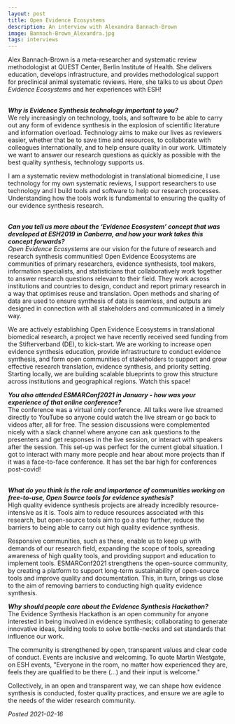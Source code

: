 ```yaml
---
layout: post
title: Open Evidence Ecosystems
description: An interview with Alexandra Bannach-Brown
image: Bannach-Brown_Alexandra.jpg
tags: interviews
---
```

<div class="clearfix">
Alex Bannach-Brown is a meta-researcher and systematic review methodologist at QUEST Center, Berlin Institute of Health. She delivers education, develops infrastructure, and provides methodological support for preclinical animal systematic reviews. Here, she talks to us about <em>Open Evidence Ecosystems</em> and her experiences with ESH!
</div>
<br>
 
<b><em>Why is Evidence Synthesis technology important to you?</em></b>  
We rely increasingly on technology, tools, and software to be able to carry out any form of evidence synthesis in the explosion of scientific literature and information overload. Technology aims to make our lives as reviewers easier, whether that be to save time and resources, to collaborate with colleagues internationally, and to help ensure quality in our work. Ultimately we want to answer our research questions as quickly as possible with the best quality synthesis, technology supports us.

I am a systematic review methodologist in translational biomedicine, I use technology for my own systematic reviews, I support researchers to use technology and I build tools and software to help our research processes. Understanding how the tools work is fundamental to ensuring the quality of our evidence synthesis research.  
<br>
 
<b><em>Can you tell us more about the ‘Evidence Ecosystem’ concept that was developed at ESH2019 in Canberra, and how your work takes this concept forwards?</em></b>  
<em>Open Evidence Ecosystems</em> are our vision for the future of research and research synthesis communities! Open Evidence Ecosystems are communities of primary researchers, evidence synthesists, tool makers, information specialists, and statisticians that collaboratively work together to answer research questions relevant to their field. They work across institutions and countries to design, conduct and report primary research in a way that optimises reuse and translation. Open methods and sharing of data are used to ensure synthesis of data is seamless, and outputs are designed in connection with all stakeholders and communicated in a timely way.
 
We are actively establishing Open Evidence Ecosystems in translational biomedical research, a project we have recently received seed funding from the Stifterverband (DE), to kick-start. We are working to increase open evidence synthesis education, provide infrastructure to conduct evidence synthesis, and form open communities of stakeholders to support and grow effective research translation, evidence synthesis, and priority setting. Starting locally, we are building scalable blueprints to grow this structure across institutions and geographical regions. Watch this space!
<br>
 
<b><em>You also attended ESMARConf2021 in January - how was your experience of that online conference?</em></b>  
The conference was a virtual only conference. All talks were live streamed directly to YouTube so anyone could watch the live stream or go back to videos after, all for free. The session discussions were complemented nicely with a slack channel where anyone can ask questions to the presenters and get responses in the live session, or interact with speakers after the session. This set-up was perfect for the current global situation. I got to interact with many more people and hear about more projects than if it was a face-to-face conference. It has set the bar high for conferences post-covid!  
<br>
 
<b><em>What do you think is the role and importance of communities working on free-to-use, Open Source tools for evidence synthesis?</em></b>  
High quality evidence synthesis projects are already incredibly resource-intensive as it is. Tools aim to reduce resources associated with this research, but open-source tools aim to go a step further, reduce the barriers to being able to carry out high quality evidence synthesis.

Responsive communities, such as these, enable us to keep up with demands of our research field, expanding the scope of tools, spreading awareness of high quality tools, and providing support and education to implement tools. ESMARConf2021 strengthens the open-source community, by creating a platform to support long-term sustainability of open-source tools and improve quality and documentation. This, in turn, brings us close to the aim of removing barriers to conducting high quality evidence synthesis.
<br>
 
<b><em>Why should people care about the Evidence Synthesis Hackathon?</em></b>  
The Evidence Synthesis Hackathon is an open community for anyone interested in being involved in evidence synthesis; collaborating to generate innovative ideas, building tools to solve bottle-necks and set standards that influence our work. 
 
The community is strengthened by open, transparent values and clear code of conduct. Events are inclusive and welcoming. To quote Martin Westgate, on ESH events, "Everyone in the room, no matter how experienced they are, feels they are qualified to be there (…) and their input is welcome."
 
Collectively, in an open and transparent way, we can shape how evidence synthesis is conducted, foster quality practices, and ensure we are agile to the needs of the wider research community.
<br>
 
<em>Posted 2021-02-16</em>